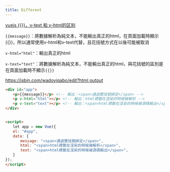 ```yaml
---
title: Different 
---
```


[vuejs {{}}，v-text 和 v-html的区别](https://www.cnblogs.com/jinbang/p/6790592.html)


`{{message}}`：將數據解析為純文本，不能輸出真正的html，在頁面加載時顯示{{}}，所以通常使用v-html和v-text代替，且花括號方式在以後可能被取消

`v-html="html"`：輸出真正的html

`v-text="text"`：將數據解析為純文本，不能輸出真正的html，與花括號的區別是在頁面加載時不顯示`{{}}`

https://jsbin.com/wadoyiqabo/edit?html,output
```html
<div id="app">
　　<p>{{message}}</p> <!-- 輸出：<span>通過雙括號綁定</span> -->
　　<p v-html="html"></p> <!-- 輸出：html標籤在渲染的時候被解析 -->
　　<p v-text="text"></p> <!-- 輸出：<span>html標籤在渲染的時候被源碼輸出</span> -->
</div>


<script>
　　let app = new Vue({
　　el: "#app",
　　data: {
　　　　message: "<span>通過雙括號綁定</span>",
　　　　html: "<span>html標籤在渲染的時候被解析</span>",
　　　　text: "<span>html標籤在渲染的時候被源碼輸出</span>",
　　}
});
</script>

```